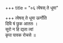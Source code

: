 +++
title = "०६ त्वेषस् ते धूमा"

+++
त्वेषस् ते धूमा ऊर्णोति  
दिवि षं छुक आततः ।  
सूरो न हि द्यता त्वां  
कृपा पावक रोचसे ॥